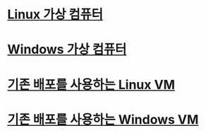 # [Linux 가상 컴퓨터](linux/overview.md)
# [Windows 가상 컴퓨터](windows/about.md)
# [기존 배포를 사용하는 Linux VM](linux/overview.md?toc=%2fazure%2fvirtual-machines%2flinux%2fclassic%2ftoc.json)
# [기존 배포를 사용하는 Windows VM](windows/about.md?toc=%2fazure%2fvirtual-machines%2fwindows%2fclassic%2ftoc.json)

